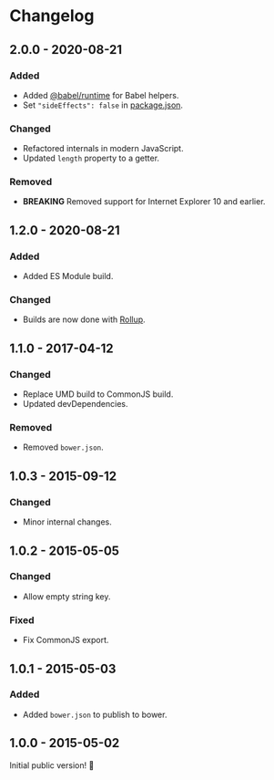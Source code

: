 # Changelog

## 2.0.0 - 2020-08-21

### Added

- Added [@babel/runtime](https://www.npmjs.com/package/@babel/runtime) for Babel helpers.
- Set `"sideEffects": false` in [package.json](./package.json).

### Changed

- Refactored internals in modern JavaScript.
- Updated `length` property to a getter.

### Removed

- **BREAKING** Removed support for Internet Explorer 10 and earlier.

## 1.2.0 - 2020-08-21

### Added

- Added ES Module build.

### Changed

- Builds are now done with [Rollup](http://rollupjs.org).

## 1.1.0 - 2017-04-12

### Changed

- Replace UMD build to CommonJS build.
- Updated devDependencies.

### Removed

- Removed `bower.json`.

## 1.0.3 - 2015-09-12

### Changed

- Minor internal changes.

## 1.0.2 - 2015-05-05

### Changed

- Allow empty string key.

### Fixed

- Fix CommonJS export.

## 1.0.1 - 2015-05-03

### Added

- Added `bower.json` to publish to bower.

## 1.0.0 - 2015-05-02

Initial public version! :tada:
